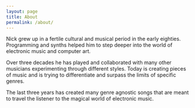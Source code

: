 ```yaml
---
layout: page
title: About
permalink: /about/
---
```

<p>Nick grew up in a fertile cultural and musical period in the early eighties. Programming and synths helped him to step deeper into the world of electronic music and computer art.</p> <p>Over three decades he has played and collaborated with many other musicians experimenting through different styles. Today is creating pieces of music and is trying to differentiate and surpass the limits of specific genres.</p> <p>The last three years has created many genre agnostic songs that are meant to travel the listener to the magical world of electronic music.</p>



